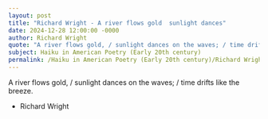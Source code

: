 ```yaml
---
layout: post
title: "Richard Wright - A river flows gold  sunlight dances"
date: 2024-12-28 12:00:00 -0000
author: Richard Wright
quote: "A river flows gold, / sunlight dances on the waves; / time drifts like the breeze."
subject: Haiku in American Poetry (Early 20th century)
permalink: /Haiku in American Poetry (Early 20th century)/Richard Wright/Richard Wright - A river flows gold  sunlight dances
---
```


A river flows gold, / sunlight dances on the waves; / time drifts like the breeze.

- Richard Wright
